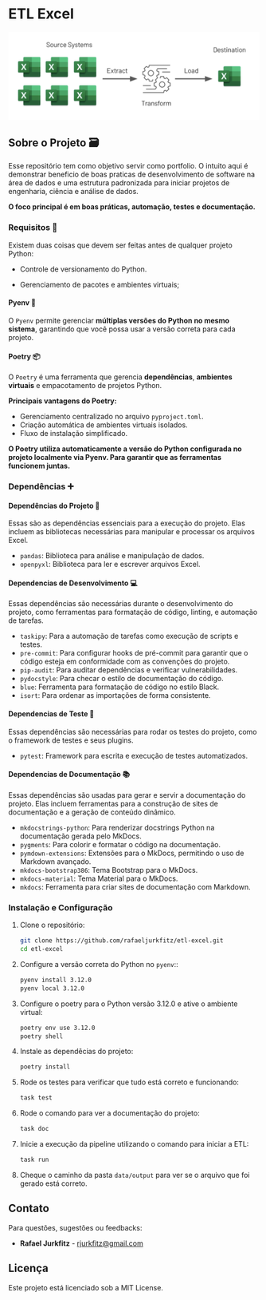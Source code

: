 # ETL Excel

![Fluxo](docs/static/fluxo.png)

## Sobre o Projeto 🗃️

Esse repositório tem como objetivo servir como portfolio. O intuito aqui é demonstrar beneficio de boas praticas de desenvolvimento de software na área de dados e uma estrutura padronizada para iniciar projetos de engenharia, ciência e análise de dados.

**O foco principal é em boas práticas, automação, testes e documentação.**

### Requisitos 🚧

Existem duas coisas que devem ser feitas antes de qualquer projeto Python:

- Controle de versionamento do Python.

- Gerenciamento de pacotes e ambientes virtuais;

#### Pyenv 🔖

O ```Pyenv``` permite gerenciar **múltiplas versões do Python no mesmo sistema**, garantindo que você possa usar a versão correta para cada projeto.

#### Poetry 📦

O ```Poetry``` é uma ferramenta que gerencia **dependências**, **ambientes virtuais** e empacotamento de projetos Python.

**Principais vantagens do Poetry:**

- Gerenciamento centralizado no arquivo ```pyproject.toml```.
- Criação automática de ambientes virtuais isolados.
- Fluxo de instalação simplificado.

**O Poetry utiliza automaticamente a versão do Python configurada no projeto localmente via Pyenv. Para garantir que as ferramentas funcionem juntas.**

### Dependências ➕

#### Dependências do Projeto 🔧

Essas são as dependências essenciais para a execução do projeto. Elas incluem as bibliotecas necessárias para manipular e processar os arquivos Excel.

- ```pandas```: Biblioteca para análise e manipulação de dados.
- ```openpyxl```: Biblioteca para ler e escrever arquivos Excel.

#### Dependencias de Desenvolvimento 💻

Essas dependências são necessárias durante o desenvolvimento do projeto, como ferramentas para formatação de código, linting, e automação de tarefas.

- ```taskipy```: Para a automação de tarefas como execução de scripts e testes.
- ```pre-commit```: Para configurar hooks de pré-commit para garantir que o código esteja em conformidade com as convenções do projeto.
- ```pip-audit```: Para auditar dependências e verificar vulnerabilidades.
- ```pydocstyle```: Para checar o estilo de documentação do código.
- ```blue```: Ferramenta para formatação de código no estilo Black.
- ```isort```: Para ordenar as importações de forma consistente.

#### Dependencias de Teste 🧪

Essas dependências são necessárias para rodar os testes do projeto, como o framework de testes e seus plugins.

- ```pytest```: Framework para escrita e execução de testes automatizados.

#### Dependencias de Documentação 📚

Essas dependências são usadas para gerar e servir a documentação do projeto. Elas incluem ferramentas para a construção de sites de documentação e a geração de conteúdo dinâmico.

- ```mkdocstrings-python```: Para renderizar docstrings Python na documentação gerada pelo MkDocs.
- ```pygments```: Para colorir e formatar o código na documentação.
- ```pymdown-extensions```: Extensões para o MkDocs, permitindo o uso de Markdown avançado.
- ```mkdocs-bootstrap386```: Tema Bootstrap para o MkDocs.
- ```mkdocs-material```: Tema Material para o MkDocs.
- ```mkdocs```: Ferramenta para criar sites de documentação com Markdown.

### Instalação e Configuração

1. Clone o repositório:

    ```bash
    git clone https://github.com/rafaeljurkfitz/etl-excel.git
    cd etl-excel
    ```

2. Configure a versão correta do Python no `pyenv`::

    ```bash
    pyenv install 3.12.0
    pyenv local 3.12.0
    ```

3. Configure o poetry para o Python versão 3.12.0 e ative o ambiente virtual:

    ```bash
    poetry env use 3.12.0
    poetry shell
    ```

4. Instale as dependêcias do projeto:

    ```bash
    poetry install
    ```

5. Rode os testes para verificar que tudo está correto e funcionando:

    ```bash
    task test
    ```

6. Rode o comando para ver a documentação do projeto:

    ```bash
    task doc
    ```

7. Inicie a execução da pipeline utilizando o comando para iniciar a ETL:

    ```bash
    task run
    ```

8. Cheque o caminho da pasta ```data/output``` para ver se o arquivo que foi gerado está correto.

## Contato

Para questões, sugestões ou feedbacks:

- **Rafael Jurkfitz** - [rjurkfitz@gmail.com](mailto:rjurkfitz@gmail.com)

## Licença

Este projeto está licenciado sob a MIT License.
